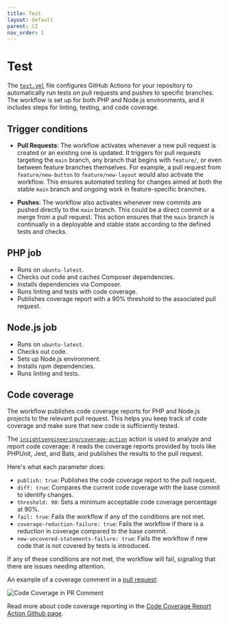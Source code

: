 ```yaml
---
title: Test
layout: default
parent: CI
nav_order: 1
---
```


# Test

The [`test.yml`](https://github.com/AlexSkrypnyk/shell-var-lint/blob/main/.github/workflows/test.yml)
file configures GitHub Actions for your repository to automatically run tests on
pull requests and pushes to specific branches. The workflow is set up for both
PHP and Node.js environments, and it includes steps for linting, testing, and
code coverage.

## Trigger conditions

- **Pull Requests**: The workflow activates whenever a new pull request is
  created or an existing one is updated. It triggers for pull requests targeting
  the `main` branch, any branch that begins with `feature/`, or even between
  feature branches themselves. For example, a pull request
  from `feature/new-button` to `feature/new-layout` would also activate the
  workflow. This ensures automated testing for changes aimed at both the
  stable `main` branch and ongoing work in feature-specific branches.

- **Pushes**: The workflow also activates whenever new commits are pushed
  directly to the `main` branch. This could be a direct commit or a merge from a
  pull request. This action ensures that the `main` branch is continually in a
  deployable and stable state according to the defined tests and checks.

## PHP job

- Runs on `ubuntu-latest`.
- Checks out code and caches Composer dependencies.
- Installs dependencies via Composer.
- Runs linting and tests with code coverage.
- Publishes coverage report with a 90% threshold to the associated pull
  request.

## Node.js job

- Runs on `ubuntu-latest`.
- Checks out code.
- Sets up Node.js environment.
- Installs npm dependencies.
- Runs linting and tests.

## Code coverage

The workflow publishes code coverage reports for PHP and Node.js projects to
the relevant pull request. This helps you keep track of code coverage and make
sure that new code is sufficiently tested.

The [`insightsengineering/coverage-action`](https://github.com/insightsengineering/coverage-action) 
action is used to analyze and report code coverage: it reads the coverage reports
provided by tools like PHPUnit, Jest, and Bats, and publishes the results to the
pull request.

Here's what each parameter does:

- `publish: true`: Publishes the code coverage report to the pull request.
- `diff: true`: Compares the current code coverage with the base commit to
  identify changes.
- `threshold: 90`: Sets a minimum acceptable code coverage percentage at 90%.
- `fail: true`: Fails the workflow if any of the conditions are not met.
- `coverage-reduction-failure: true`: Fails the workflow if there is a reduction
  in coverage compared to the base commit.
- `new-uncovered-statements-failure: true`: Fails the workflow if new code that
  is not covered by tests is introduced.

If any of these conditions are not met, the workflow will fail, signaling that
there are issues needing attention.

An example of a coverage comment in a [pull request](https://github.com/AlexSkrypnyk/shell-var-lint/pull/39):

![Code Coverage in PR Comment](../../assets/coverage.png)

Read more about code coverage reporting in the [Code Coverage Report Action Github page](https://github.com/insightsengineering/coverage-action).
